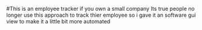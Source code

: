 #This is an employee tracker if you own a small company 
Its true people no longer use this approach to track thier employee so i gave it an software gui view to make it a little bit more automated

